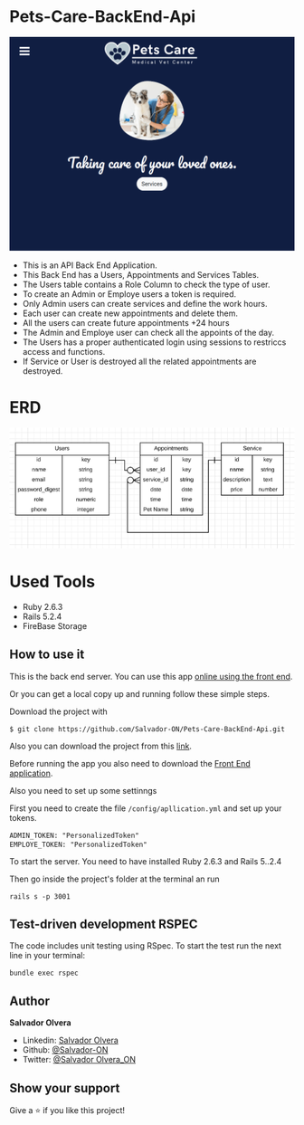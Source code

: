 # Pets-Care-BackEnd-Api

![](./ScreenshotLanding.png)

- This is an API Back End Application.
- This Back End has a Users, Appointments and Services Tables.
- The Users table contains a Role Column to check the type of user.
- To create an Admin or Employe users a token is required.
- Only Admin users can create services and define the work hours.
- Each user can create new appointments and delete them.
- All the users can create future appointments +24 hours
- The Admin and Employe user can check all the appoints of the day.
- The Users has a proper authenticated login using sessions to restriccs access and functions.
- If Service or User is destroyed all the related appointments are destroyed.


# ERD
![](./db/ERD.png)

# Used Tools
- Ruby 2.6.3
- Rails 5.2.4
- FireBase Storage

## How to use it

This is the back end server. You can use this app [online using the front end](https://pets-care.netlify.app).

Or you can get a local copy up and running follow these simple steps.

Download the project with
```
$ git clone https://github.com/Salvador-ON/Pets-Care-BackEnd-Api.git
```
Also you can download the project from this [link](https://github.com/Salvador-ON/Pets-Care-BackEnd-Api).


Before running the app you also need to download the [Front End application](https://github.com/Salvador-ON/Pets-Care-FrontEnd).

Also you need to set up some settinngs

First you need to create the file ```/config/apllication.yml``` and set up your tokens.

```
ADMIN_TOKEN: "PersonalizedToken"
EMPLOYE_TOKEN: "PersonalizedToken"
```

To start the server. You need to have installed Ruby 2.6.3 and Rails 5..2.4 

Then go inside the project's folder at the terminal an run 

```
rails s -p 3001
```

## Test-driven development RSPEC

The code includes unit testing using RSpec. To start the test run the next line in your terminal:

```
bundle exec rspec
```

## Author

**Salvador Olvera**
- Linkedin: [Salvador Olvera](https://www.linkedin.com/in/salvador-olvera-n)
- Github: [@Salvador-ON](https://github.com/Salvador-ON)
- Twitter: [@Salvador Olvera_ON](https://twitter.com/Salvador_ON) 


## Show your support

Give a ⭐️ if you like this project!


